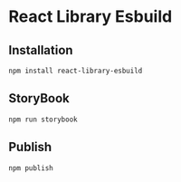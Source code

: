 # React Library Esbuild

## Installation

`npm install react-library-esbuild`

## StoryBook

`npm run storybook`

## Publish

`npm publish`
